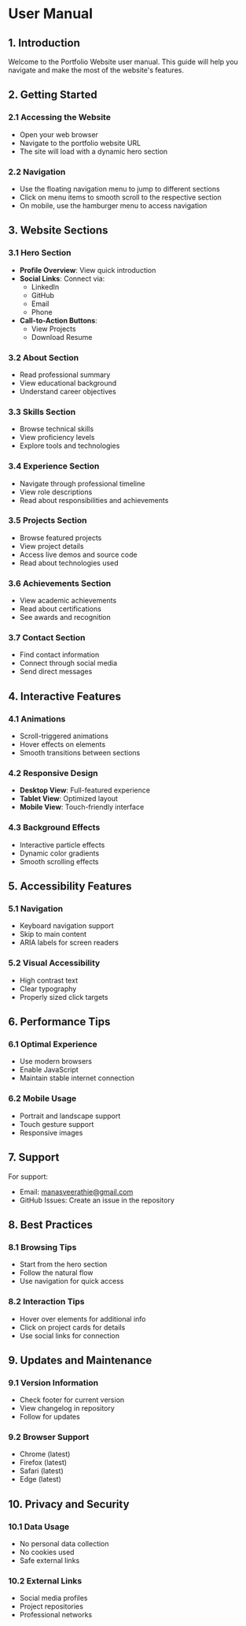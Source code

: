 # User Manual

## 1. Introduction
Welcome to the Portfolio Website user manual. This guide will help you navigate and make the most of the website's features.

## 2. Getting Started

### 2.1 Accessing the Website
- Open your web browser
- Navigate to the portfolio website URL
- The site will load with a dynamic hero section

### 2.2 Navigation
- Use the floating navigation menu to jump to different sections
- Click on menu items to smooth scroll to the respective section
- On mobile, use the hamburger menu to access navigation

## 3. Website Sections

### 3.1 Hero Section
- **Profile Overview**: View quick introduction
- **Social Links**: Connect via:
  - LinkedIn
  - GitHub
  - Email
  - Phone
- **Call-to-Action Buttons**:
  - View Projects
  - Download Resume

### 3.2 About Section
- Read professional summary
- View educational background
- Understand career objectives

### 3.3 Skills Section
- Browse technical skills
- View proficiency levels
- Explore tools and technologies

### 3.4 Experience Section
- Navigate through professional timeline
- View role descriptions
- Read about responsibilities and achievements

### 3.5 Projects Section
- Browse featured projects
- View project details
- Access live demos and source code
- Read about technologies used

### 3.6 Achievements Section
- View academic achievements
- Read about certifications
- See awards and recognition

### 3.7 Contact Section
- Find contact information
- Connect through social media
- Send direct messages

## 4. Interactive Features

### 4.1 Animations
- Scroll-triggered animations
- Hover effects on elements
- Smooth transitions between sections

### 4.2 Responsive Design
- **Desktop View**: Full-featured experience
- **Tablet View**: Optimized layout
- **Mobile View**: Touch-friendly interface

### 4.3 Background Effects
- Interactive particle effects
- Dynamic color gradients
- Smooth scrolling effects

## 5. Accessibility Features

### 5.1 Navigation
- Keyboard navigation support
- Skip to main content
- ARIA labels for screen readers

### 5.2 Visual Accessibility
- High contrast text
- Clear typography
- Properly sized click targets

## 6. Performance Tips

### 6.1 Optimal Experience
- Use modern browsers
- Enable JavaScript
- Maintain stable internet connection

### 6.2 Mobile Usage
- Portrait and landscape support
- Touch gesture support
- Responsive images

## 7. Support
For support:
- Email: manasveerathie@gmail.com
- GitHub Issues: Create an issue in the repository

## 8. Best Practices

### 8.1 Browsing Tips
- Start from the hero section
- Follow the natural flow
- Use navigation for quick access

### 8.2 Interaction Tips
- Hover over elements for additional info
- Click on project cards for details
- Use social links for connection

## 9. Updates and Maintenance

### 9.1 Version Information
- Check footer for current version
- View changelog in repository
- Follow for updates

### 9.2 Browser Support
- Chrome (latest)
- Firefox (latest)
- Safari (latest)
- Edge (latest)

## 10. Privacy and Security

### 10.1 Data Usage
- No personal data collection
- No cookies used
- Safe external links

### 10.2 External Links
- Social media profiles
- Project repositories
- Professional networks
